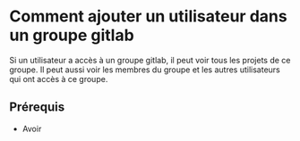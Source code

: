 # Comment ajouter un utilisateur dans un groupe gitlab
Si un utilisateur a accès à un groupe gitlab, il peut voir tous les projets de ce groupe. Il peut aussi voir les membres du groupe et les autres utilisateurs qui ont accès à ce groupe.

## Prérequis
- Avoir 